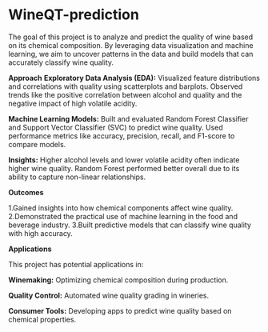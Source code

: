 # WineQT-prediction
The goal of this project is to analyze and predict the quality of wine based on its chemical composition. By leveraging data visualization and machine learning, we aim to uncover patterns in the data and build models that can accurately classify wine quality. 

**Approach**
**Exploratory Data Analysis (EDA):**
Visualized feature distributions and correlations with quality using scatterplots and barplots.
Observed trends like the positive correlation between alcohol and quality and the negative impact of high volatile acidity.

**Machine Learning Models:**
Built and evaluated Random Forest Classifier and Support Vector Classifier (SVC) to predict wine quality.
Used performance metrics like accuracy, precision, recall, and F1-score to compare models.

**Insights:**
Higher alcohol levels and lower volatile acidity often indicate higher wine quality.
Random Forest performed better overall due to its ability to capture non-linear relationships.

**Outcomes**

1.Gained insights into how chemical components affect wine quality.
2.Demonstrated the practical use of machine learning in the food and beverage industry.
3.Built predictive models that can classify wine quality with high accuracy.

**Applications**

This project has potential applications in:

**Winemaking:** Optimizing chemical composition during production.

**Quality Control:** Automated wine quality grading in wineries.

**Consumer Tools:** Developing apps to predict wine quality based on chemical properties.

